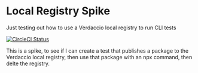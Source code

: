 # Local Registry Spike

Just testing out how to use a Verdaccio local registry to run CLI tests

[![CircleCI Status](https://circleci.com/gh/BigAB/local-registry-spike.svg?style=svg)](https://app.circleci.com/pipelines/github/BigAB/local-registry-spike)

This is a spike, to see if I can create a test that publishes a package to the Verdaccio local registry, then use that package with an npx command, then delte the registry.
